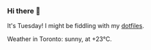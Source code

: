 ### Hi there :wave:

It's Tuesday! I might be fiddling with my [dotfiles](https://github.com/bewuethr/dotfiles).

Weather in Toronto: sunny, at +23°C.
